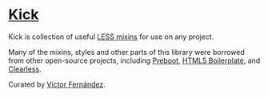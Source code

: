 # [Kick](http://vctrfrnndz.com/projects/zeropress)

Kick is collection of useful [LESS mixins](http://lesscss.org/) for use on any project.

Many of the mixins, styles and other parts of this library were borrowed from other open-source projects, including [Preboot](https://github.com/mdo/Preboot), [HTML5 Boilerplate](https://github.com/h5bp/html5-boilerplate), and [Clearless](https://github.com/clearleft/clearless). 

Curated by [Víctor Fernández](http://twitter.com/vctrfrnndz).